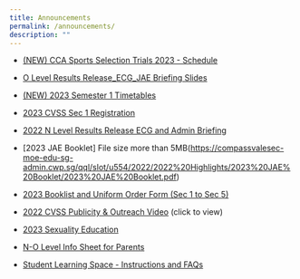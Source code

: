 ```yaml
---
title: Announcements
permalink: /announcements/
description: ""
---
```

*   [(NEW) CCA Sports Selection Trials 2023 - Schedule](/files/Sports%20CCA%20Selection%20Trials%202023_final.pdf)
*   [O Level Results Release\_ECG\_JAE Briefing Slides](/files/O%20Level%20Results%20Release_ECG_JAE%20Briefing%20Slides.pdf)  
    
*   [(NEW) 2023 Semester 1 Timetables](/announcements/2023-semester-1-timetables)
*   [2023 CVSS Sec 1 Registration](/files/X-2%2001%20Announcement%20on%20School%20Website%20002.pdf)  
    
*   [2022 N Level Results Release ECG and Admin Briefing](/files/2022%20N%20Level%20Results%20Release%20ECG%20and%20Admin%20Briefing%20updated%2019%20Dec.pdf)  
    
*   [2023 JAE Booklet] File size more than 5MB(https://compassvalesec-moe-edu-sg-admin.cwp.sg/qql/slot/u554/2022/2022%20Highlights/2023%20JAE%20Booklet/2023%20JAE%20Booklet.pdf)
*   [2023 Booklist and Uniform Order Form (Sec 1 to Sec 5)](/announcements/2023-booklist-and-uniform-order-form-sec-1-to-sec-5)  
    
*   [2022 CVSS Publicity & Outreach Video](https://youtu.be/Mma7GR2eQo4) (click to view)  
    
*   [2023 Sexuality Education](/info-for-parents-and-students/sexuality-education-1/)  
    

    
*   [N-O Level Info Sheet for Parents](/files/N-O%20Level%20Info%20Sheet%20for%20Parents.pdf)  
    

*   [Student Learning Space - Instructions and FAQs](/files/Student%20SLS%20account%20activation%20(Instructions%20and%20FAQs).pdf)